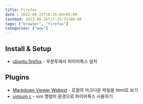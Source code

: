 ```yaml
---
title: Firefox
date : 2022-08-23T18:35:04+09:00
lastmod: 2023-08-26T17:25:52+09:00
tags: ["browser", "firefox"]
categories: ["www"]
---
```


## Install & Setup
* [ubuntu firefox](ubuntu-firefox) - 우분투에서 파이어폭스 설치

## Plugins
* [Markdown Viewer Webext](markdown-viewer-webtext) - 로컬의 마크다운 파일을 html로 보기
* [vimium c](vimium-c) - vim 명령어 환경으로 파이어폭스 사용하기
